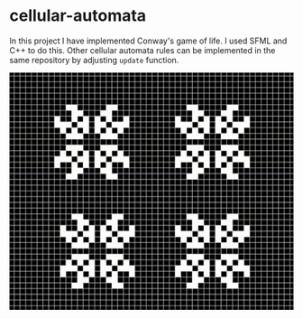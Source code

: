 # cellular-automata
In this project I have implemented Conway's game of life. 
I used SFML and C++ to do this. 
Other cellular automata rules can be implemented in the same repository by adjusting `update` function. 

![Alt Text](IMG_8786.gif "Pulsar")
